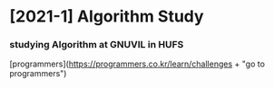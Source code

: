# [2021-1] Algorithm Study

### studying __Algorithm__ at GNUVIL in HUFS

[programmers](https://programmers.co.kr/learn/challenges + "go to programmers")
